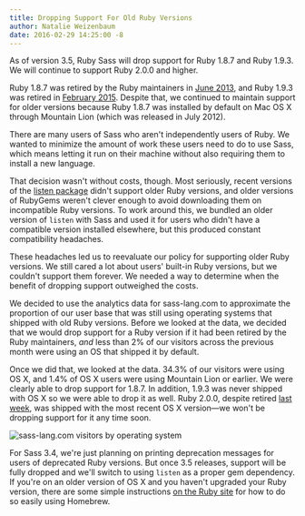 ```yaml
---
title: Dropping Support For Old Ruby Versions
author: Natalie Weizenbaum
date: 2016-02-29 14:25:00 -8
---
```


As of version 3.5, Ruby Sass will drop support for Ruby 1.8.7 and Ruby 1.9.3. We will continue to support Ruby 2.0.0 and higher.

Ruby 1.8.7 was retired by the Ruby maintainers in [June 2013](https://www.ruby-lang.org/en/news/2013/06/30/we-retire-1-8-7/), and Ruby 1.9.3 was retired in [February 2015](https://www.ruby-lang.org/en/news/2015/02/23/support-for-ruby-1-9-3-has-ended/). Despite that, we continued to maintain support for older versions because Ruby 1.8.7 was installed by default on Mac OS X through Mountain Lion (which was released in July 2012).

There are many users of Sass who aren't independently users of Ruby. We wanted to minimize the amount of work these users need to do to use Sass, which means letting it run on their machine without also requiring them to install a new language.

That decision wasn't without costs, though. Most seriously, recent versions of the [listen package](https://github.com/guard/listen) didn't support older Ruby versions, and older versions of RubyGems weren't clever enough to avoid downloading them on incompatible Ruby versions. To work around this, we bundled an older version of `listen` with Sass and used it for users who didn't have a compatible version installed elsewhere, but this produced constant compatibility headaches.

These headaches led us to reevaluate our policy for supporting older Ruby versions. We still cared a lot about users' built-in Ruby versions, but we couldn't support them forever. We needed a way to determine when the benefit of dropping support outweighed the costs.

We decided to use the analytics data for sass-lang.com to approximate the proportion of our user base that was still using operating systems that shipped with old Ruby versions. Before we looked at the data, we decided that we would drop support for a Ruby version if it had been retired by the Ruby maintainers, *and* less than 2% of our visitors across the previous month were using an OS that shipped it by default.

Once we did that, we looked at the data. 34.3% of our visitors were using OS X, and 1.4% of OS X users were using Mountain Lion or earlier. We were clearly able to drop support for 1.8.7. In addition, 1.9.3 was never shipped with OS X so we were able to drop it as well. Ruby 2.0.0, despite retired [last week](https://www.ruby-lang.org/en/news/2016/02/24/support-plan-of-ruby-2-0-0-and-2-1/), was shipped with the most recent OS X version—we won't be dropping support for it any time soon.

<img class="center" src="/assets/img/blog/006-sass-visitors.png" alt="sass-lang.com visitors by operating system">

For Sass 3.4, we're just planning on printing deprecation messages for users of deprecated Ruby versions. But once 3.5 releases, support will be fully dropped and we'll switch to using `listen` as a proper gem dependency. If you're on an older version of OS X and you haven't upgraded your Ruby version, there are some simple instructions [on the Ruby site](https://www.ruby-lang.org/en/documentation/installation/#homebrew) for how to do so easily using Homebrew.
